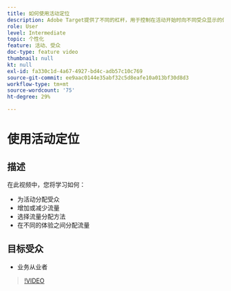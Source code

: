 ```yaml
---
title: 如何使用活动定位
description: Adobe Target提供了不同的杠杆，用于控制在活动开始时向不同受众显示的体验。 了解如何使用受众和流量分配来控制哪些人会看到内容。
role: User
level: Intermediate
topic: 个性化
feature: 活动、受众
doc-type: feature video
thumbnail: null
kt: null
exl-id: fa330c1d-4a67-4927-bd4c-adb57c10c769
source-git-commit: ee9aac0144e35abf32c5d8eafe10a013bf30d8d3
workflow-type: tm+mt
source-wordcount: '75'
ht-degree: 29%

---
```


# 使用活动定位

## 描述

在此视频中，您将学习如何：

* 为活动分配受众
* 增加或减少流量
* 选择流量分配方法
* 在不同的体验之间分配流量

## 目标受众

* 业务从业者

>[!VIDEO](https://video.tv.adobe.com/v/17385/?quality=12)
